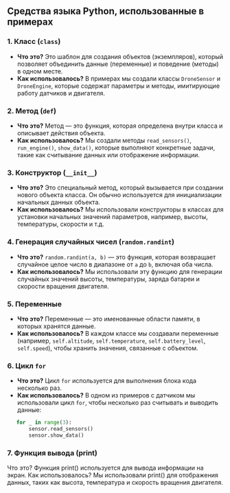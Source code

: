 ## Средства языка Python, использованные в примерах

### 1. **Класс (`class`)**
   - **Что это?** Это шаблон для создания объектов (экземпляров), который позволяет объединить данные (переменные) и поведение (методы) в одном месте.
   - **Как использовалось?** В примерах мы создали классы `DroneSensor` и `DroneEngine`, которые содержат параметры и методы, имитирующие работу датчиков и двигателя.

### 2. **Метод (`def`)**
   - **Что это?** Метод — это функция, которая определена внутри класса и описывает действия объекта.
   - **Как использовалось?** Мы создали методы `read_sensors()`, `run_engine()`, `show_data()`, которые выполняют конкретные задачи, такие как считывание данных или отображение информации.

### 3. **Конструктор (`__init__`)**
   - **Что это?** Это специальный метод, который вызывается при создании нового объекта класса. Он обычно используется для инициализации начальных данных объекта.
   - **Как использовалось?** Мы использовали конструкторы в классах для установки начальных значений параметров, например, высоты, температуры, скорости и т.д.

### 4. **Генерация случайных чисел (`random.randint`)**
   - **Что это?** `random.randint(a, b)` — это функция, которая возвращает случайное целое число в диапазоне от `a` до `b`, включая оба числа.
   - **Как использовалось?** Мы использовали эту функцию для генерации случайных значений высоты, температуры, заряда батареи и скорости вращения двигателя.

### 5. **Переменные**
   - **Что это?** Переменные — это именованные области памяти, в которых хранятся данные.
   - **Как использовалось?** В каждом классе мы создавали переменные (например, `self.altitude`, `self.temperature`, `self.battery_level`, `self.speed`), чтобы хранить значения, связанные с объектом.

### 6. **Цикл `for`**
   - **Что это?** Цикл `for` используется для выполнения блока кода несколько раз.
   - **Как использовалось?** В одном из примеров с датчиком мы использовали цикл `for`, чтобы несколько раз считывать и выводить данные:

```python
   for _ in range(3):
       sensor.read_sensors()
       sensor.show_data()
```
### 7. **Функция вывода (print)**
Что это? Функция print() используется для вывода информации на экран.
Как использовалось? Мы использовали print() для отображения данных, таких как высота, температура и скорость вращения двигателя.
